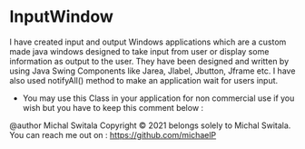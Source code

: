 # InputWindow
I have created input and output Windows applications which are a custom made java windows designed to take input from user or display some information as output to the user. 
They have been designed and written by using Java Swing Components like Jarea, Jlabel, Jbutton, Jframe etc. 
I have also used notifyAll() method to make an application wait for users input.

- You may use this Class in your application for non commercial use if you wish but you have to keep this comment below :

@author Michal Switala
Copyright © 2021 belongs solely to Michal Switala. 
You can reach me out on : https://github.com/michaelP
